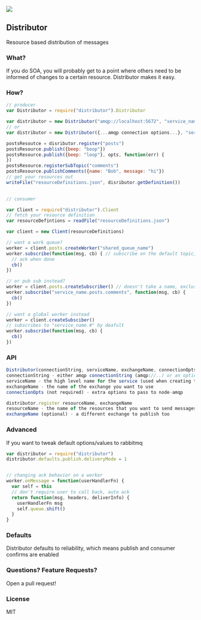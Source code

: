 ![](https://travis-ci.org/addisonj/node-distributor.png)

## Distributor
Resource based distribution of messages

### What?
If you do SOA, you will probably get to a point where others need to be informed of changes to a certain resource. Distributor makes it easy.

### How?

```JavaScript
// producer
var Distributor = require("distributor").Distributor

var distributor = new Distributor("amqp://localhost:5672", "service_name", "exchange_name")
// or
var distributor = new Distributor({...amqp connection options...}, "service_name", "exchange_name")

postsResoutce = disributor.register("posts")
postsResource.publish({beep: "boop"})
postsResource.publish({beep: "loop"}, opts, function(err) {
})
postsResource.registerSubTopic("comments")
postsResource.publishComments({name: "Bob", message: "hi"})
// get your resources out
writeFile("resourceDefinitions.json", disributor.getDefinition())

  
// consumer

var Client = require("distributor").Client
// fetch your resource definition
var resourceDefintions = readFile("resourceDefinitions.json")

var client = new Client(resourceDefinitions)

// want a work queue?
worker = client.posts.createWorker("shared_queue_name")
worker.subscribe(function(msg, cb) { // subscribe on the default topic, or specify another topic (routing key)
  // ack when done
  cb()
})

// or pub sub instead?
worker = client.posts.createSubscriber() // doesn't take a name, exclusive queue to each client
worker.subscribe("service_name.posts.comments", function(msg, cb) {
  cb()
})

// want a global worker instead
worker = client.createSubsciber()
// subscribes to "service_name.#" by deafult
worker.subscribe(function(msg, cb) {
  cb()
})
```

### API
```JavaScript
Distributor(connectionString, serviceName, exchangeName, connectionOpts)
connectionString - either amqp connectionString (amqp://..) or an options hash to be passed to node-amqp
serviceName - the high level name for the service (used when creating the topics)
exchangeName - the name of the exchange you want to use
connectionOpts (not required) - extra options to pass to node-amqp

distributor.register resourceName, exchangeName
resourceName - the name of the resources that you want to send messages on (posts, comments, etc)
exchangeName (optional) - a different exchange to publish too
```
###
### Advanced
If you want to tweak default options/values to rabbitmq
```Javascript
var distributor = require("distributor")
distributor.defaults.publish.deliveryMode = 1


// changing ack behavior on a worker
worker.onMessage = function(userHandlerFn) {
  var self = this
  // don't require user to call back, auto ack
  return function(msg, headers, deliverInfo) {
    userHandlerFn msg
    self.queue.shift()
  }
}
```

### Defaults
Distributor defaults to reliability, which means publish and consumer confirms are enabled

### Questions? Feature Requests?
Open a pull request!

### License
MIT
